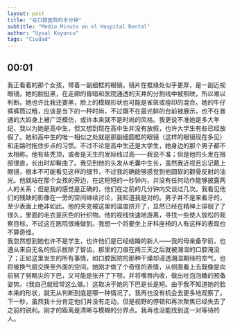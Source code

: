 ```yaml
---
layout: post
title: "在口腔医院的半分钟"
subtitle: "Medio Minuto en el Hospital Dental"
author: "Uysal Koyuncu"
tags: "Ciudad"
---
```


## 00:01

我正看着的那个女孩，带着一副细框的眼镜，镜片在框缘处似乎更厚，是一副近视眼镜。她的脸挺黑，在走廊的昏暗和医院通透的天井的分割线中被照映，所以难以判断。她也许比我还要黑，脸上的模糊形状也可能是雀斑或痘印的混合。她的牛仔裤裤筒过粗，应该是当下的一种时尚，不过既不在最光鲜的台前被展示，也不在普通的大妈身上被广泛模仿，或许本来就不是时尚的风格。我更说不准她是多大年纪，我以为她是高中生，但又想到现在高中生并没有放假，也许大学生有些已经放假了。她和高中生的唯一相似之处就是那副细圆框的眼镜（这样的眼镜现在多见）和走路时拖住步点的习惯。不过不论是高中生还是大学生，她身边的那个男子都不太相称。他有些秃顶，或者是天生的发际线过高——我说不准；但是他的头发在根部很直，长出时却鬈曲了。我见到他的头发从毛囊中生长，虽然我近视且忘记戴上眼镜，根本不可能看见这样的细节，不过我的确能够感觉到他圆软的颧骨反射的油光。他就站在那个女孩的旁边，在这短短的一秒钟内，并没有任何动作能够披露两人的关系；但是我的感觉是正确的，他们在之前的几分钟内交谈过几次。我看见他们的残缺的影像在一旁的空间继续讨论，我知道我是对的。男子并不是来看牙的，至少表面上绝非如此。他的夹克被这里的温度挤开了，显然已经在精神上徘徊了了很久，里面的毛衣是灰色的针织物。他的视线快速地游离，寻找一些使人放松的观察目标。不过这在医院很难做到。我想一个将要坐上牙科座椅的人有这样的表现也不算奇怪。  
我忽然想到她也许不是学生，也许他们是已经结婚的新人——我的母亲备孕前，也遵从来自无名的指示拔除了智齿，那里的刀痕在两三天之后就被潮湿的口腔淹没了；正如这里发生的所有事情，如口腔医院的那种干燥却浸透潮湿期待的空气，也将被换气扇交换至外面的空间。她刚才做了个奇怪的表情，从侧面看上去既像是向前努了努略尖的下巴，又可能是张开了下颚，并将嘴唇内收，做出吐泡泡糖的预备姿势。（我自己就经常这么做。）这取决于她的下巴是长是短。由于我不知道她的脸本来的形状，就无从判断到底是哪一种情况了。我再也没有机会去更多地观察了。下一秒，虽然我十分肯定他们并没有走动，但是视野的停顿和再次聚焦已经失去了之前的锐利。刚才的距离是清晰与模糊的分界点。我再也没能找到这一对等待的人。
